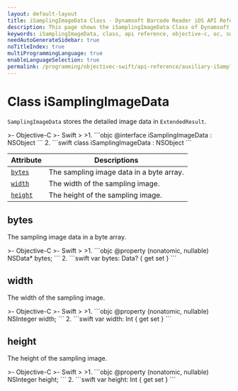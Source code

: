 ```yaml
---
layout: default-layout
title: iSamplingImageData Class - Dynamsoft Barcode Reader iOS API Reference
description: This page shows the iSamplingImageData Class of Dynamsoft Barcode Reader for iOS SDK.
keywords: iSamplingImageData, class, api reference, objective-c, oc, swift
needAutoGenerateSidebar: true
noTitleIndex: true
multiProgrammingLanguage: true
enableLanguageSelection: true
permalink: /programming/objectivec-swift/api-reference/auxiliary-iSamplingImageData-v9.6.20.html
---
```


# Class iSamplingImageData

`SamplingImageData` stores the detailed image data in `ExtendedResult`.

<div class="sample-code-prefix"></div>
>- Objective-C
>- Swift
>
>1. 
```objc
@interface iSamplingImageData : NSObject
```
2. 
```swift
class iSamplingImageData : NSObject
```

| Attribute | Descriptions |
|---------- | ------------ |
| [`bytes`](#bytes) | The sampling image data in a byte array. |
| [`width`](#width) | The width of the sampling image. |
| [`height`](#height) | The height of the sampling image. |

## bytes

The sampling image data in a byte array.

<div class="sample-code-prefix"></div>
>- Objective-C
>- Swift
>
>1. 
```objc
@property (nonatomic, nullable) NSData* bytes;
```
2. 
```swift
var bytes: Data? { get set }
```

## width

The width of the sampling image.

<div class="sample-code-prefix"></div>
>- Objective-C
>- Swift
>
>1. 
```objc
@property (nonatomic, nullable) NSInteger width;
```
2. 
```swift
var width: Int { get set }
```

## height

The height of the sampling image.

<div class="sample-code-prefix"></div>
>- Objective-C
>- Swift
>
>1. 
```objc
@property (nonatomic, nullable) NSInteger height;
```
2. 
```swift
var height: Int { get set }
```
